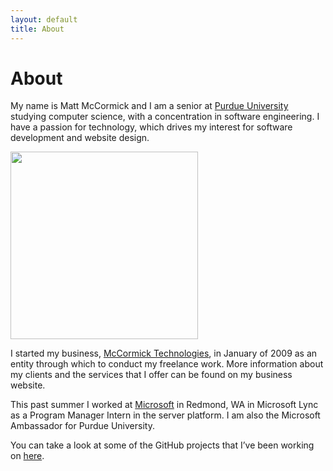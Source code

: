 ```yaml
---
layout: default
title: About
---
```


# About

My name is Matt McCormick and I am a senior at [Purdue University](http://www.purdue.edu) studying computer science, with a concentration in software engineering. I have a passion for technology, which drives my interest for software development and website design.

<img src="http://mbmccormick.com/wp-content/uploads/2011/07/20110710-114730.jpg" width="300">

I started my business, [McCormick Technologies](http://www.mccormicktechnologies.com), in January of 2009 as an entity through which to conduct my freelance work. More information about my clients and the services that I offer can be found on my business website.

This past summer I worked at [Microsoft](http://www.microsoft.com) in Redmond, WA in Microsoft Lync as a Program Manager Intern in the server platform. I am also the Microsoft Ambassador for Purdue University.

You can take a look at some of the GitHub projects that I’ve been working on [here](https://www.github.com/mbmccormick).